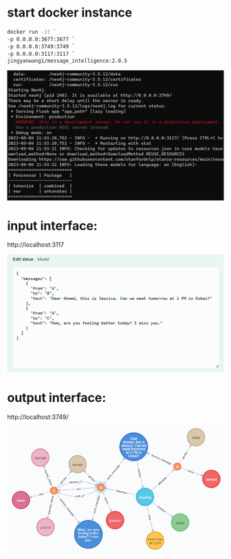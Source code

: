 # start docker instance

```bash
docker run -it `
-p 0.0.0.0:3677:3677 `
-p 0.0.0.0:3749:3749 `
-p 0.0.0.0:3117:3117 `
jingyanwang1/message_intelligence:2.0.5 
```

<img src="service.png" width="800" title="service">


# input interface: 

http://localhost:3117

<img src="input.png" width="800" title="input messages">


# output interface: 

http://localhost:3749/

<img src="output.png" width="800" title="outpug graph">
